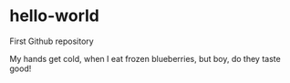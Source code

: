 # hello-world
First Github repository 

My hands get cold, when I eat frozen blueberries, but boy, do they taste good! 
